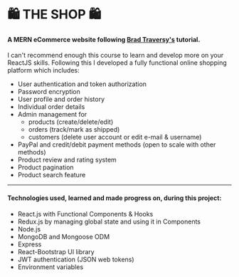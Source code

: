# 🛍 THE SHOP 🛍

#### A **MERN** eCommerce website following [Brad Traversy's](https://www.udemy.com/course/mern-ecommerce/) tutorial.

I can't recommend enough this course to learn and develop more on your ReactJS skills. Following this I developed a fully functional online shopping platform which includes:

- User authentication and token authorization
- Password encryption
- User profile and order history
- Individual order details
- Admin management for
  - products (create/delete/edit)
  - orders (track/mark as shipped)
  - customers (delete user account or edit e-mail & username)
- PayPal and credit/debit payment methods (open to scale with other methods)
- Product review and rating system
- Product pagination
- Product search feature

---

#### Technologies used, learned and made progress on, during this project:

- React.js with Functional Components & Hooks
- Redux.js by managing global state and using it in Components
- Node.js
- MongoDB and Mongoose ODM
- Express
- React-Bootstrap UI library
- JWT authentication (JSON web tokens)
- Environment variables

